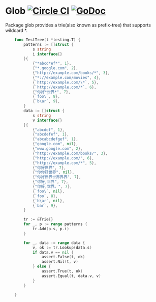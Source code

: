 # Glob [![Circle CI](https://circleci.com/gh/fanyang01/glob.svg?style=svg)](https://circleci.com/gh/fanyang01/glob) [![GoDoc](https://godoc.org/github.com/fanyang01/glob?status.svg)](https://godoc.org/github.com/fanyang01/glob) 

Package glob provides a trie(also known as prefix-tree) that supports wildcard *.

```go
	func TestTree(t *testing.T) {
		patterns := []struct {
			s string
			i interface{}
		}{
			{"*abcd*ef*", 1},
			{"*.google.com", 2},
			{"http://example.com/books/*", 3},
			{"*://example.com/movies", 4},
			{`http://example.com/\*`, 5},
			{`http://example.com/*`, 6},
			{"你好*世界*", 7},
			{`foo\`, 8},
			{`b\ar`, 9},
		}
		data := []struct {
			s string
			v interface{}
		}{
			{"abcdef", 1},
			{"abcdefef", 1},
			{"abcabcdefgef", 1},
			{"google.com", nil},
			{"www.google.com", 2},
			{"http://example.com/books/", 3},
			{"http://example.com/", 6},
			{"http://example.com/*", 5},
			{"你好世界", 7},
			{"你你好世界", nil},
			{"你好世界世界界界", 7},
			{"你好,世界", 7},
			{"你好,世界。", 7},
			{`foo\`, nil},
			{`foo`, 8},
			{`b\ar`, nil},
			{`bar`, 9},
		}

		tr := &Trie{}
		for _, p := range patterns {
			tr.Add(p.s, p.i)
		}

		for _, data := range data {
			v, ok := tr.Lookup(data.s)
			if data.v == nil {
				assert.False(t, ok)
				assert.Nil(t, v)
			} else {
				assert.True(t, ok)
				assert.Equal(t, data.v, v)
			}
		}

	}
```
